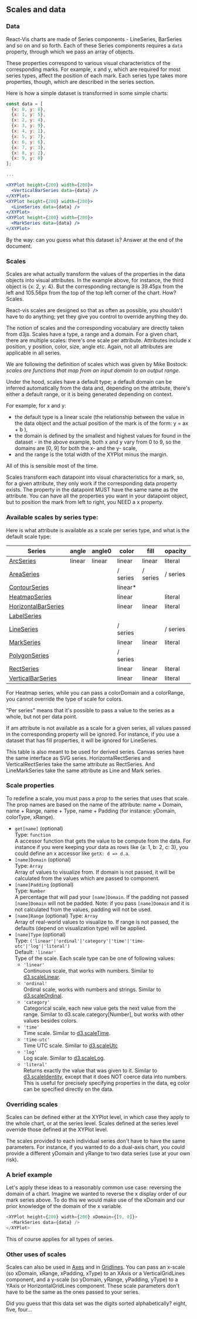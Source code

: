 ## Scales and data

### Data

React-Vis charts are made of Series components - LineSeries, BarSeries and so on and so forth.
Each of these Series components requires a `data` property, through which we pass an array of objects.

These properties correspond to various visual characteristics of the corresponding marks. For example, x and y, which are required for most series types, affect the position of each mark. Each series type takes more properties, though, which are described in the series section.

Here is how a simple dataset is transformed in some simple charts:

<!-- INJECT:"MiniChartsWithLink" -->

```jsx
const data = [
  {x: 0, y: 8},
  {x: 1, y: 5},
  {x: 2, y: 4},
  {x: 3, y: 9},
  {x: 4, y: 1},
  {x: 5, y: 7},
  {x: 6, y: 6},
  {x: 7, y: 3},
  {x: 8, y: 2},
  {x: 9, y: 0}
];

...

<XYPlot height={200} width={200}>
  <VerticalBarSeries data={data} />
</XYPlot>
<XYPlot height={200} width={200}>
  <LineSeries data={data} />
</XYPlot>
<XYPlot height={200} width={200}>
  <MarkSeries data={data} />
</XYPlot>

```

By the way: can you guess what this dataset is? Answer at the end of the document.

### Scales

Scales are what actually transform the values of the properties in the data objects into visual attributes. In the example above, for instance, the third object is {x: 2, y: 4}. But the corresponding rectangle is 39.45px from the left and 105.56px from the top of the top left corner of the chart. How? Scales.

React-vis scales are designed so that as often as possible, you shouldn't have to do anything; yet they give you control to override anything they do.  

The notion of scales and the corresponding vocabulary are directly taken from d3js.
Scales have a type, a range and a domain. For a given chart, there are multiple scales: there's one scale per attribute. Attributes include x position, y position, color, size, angle etc. Again, not all attributes are applicable in all series.

We are following the definition of scales which was given by Mike Bostock: _scales are functions that map from an input domain to an output range_.

Under the hood, scales have a default type; a default domain can be inferred automatically from the data and, depending on the attribute, there's either a default range, or it is being generated depending on context.

For example, for x and y:
- the default type is a linear scale (the relationship between the value in the data object and the actual position of the mark is of the form: y = ax + b ),
- the domain is defined by the smallest and highest values for found in the dataset - in the above example, both x and y vary from 0 to 9, so the domains are [0, 9] for both the x- and the y- scale,
- and the range is the total width of the XYPlot minus the margin.

All of this is sensible most of the time.

Scales transform each datapoint into visual characteristics for a mark, so, for a given attribute, they only work if the corresponding data property exists. The property in the datapoint MUST have the same name as the attribute. You can have all the properties you want in your datapoint object, but to position the mark from left to right, you NEED a x property.

### Available scales by series type:

Here is what attribute is available as a scale per series type, and what is the default scale type:

| Series              | angle  | angle0 | color      | fill       | opacity    | radius | radius0 | size   | stroke     | x      | x0     | y      | y0     |
|---------------------|--------|--------|------------|------------|------------|--------|---------|--------|------------|--------|--------|--------|--------|
| [ArcSeries](arc-series.md)           | linear | linear | linear     | linear     | literal    | linear | linear  |        | linear     | linear |        | linear |        |
| [AreaSeries](area-series.md)          |        |        | / series | / series | / series |        |         |        | / series | linear |        | linear | linear |
| [ContourSeries](contour-series.md)       |        |        | linear*    |            |            |        |         |        |            | linear |        | linear |        |
| [HeatmapSeries](heatmap-series.md)       |        |        | linear     |            | literal    |        |         |        | linear     | linear |        | linear |        |
| [HorizontalBarSeries](bar-series.md) |        |        | linear     | linear     | literal    |        |         |        | linear     | linear | linear | linear |        |
| [LabelSeries](label-series.md)         |        |        |            |            |            |        |         |        |            | linear |        | linear |        |
| [LineSeries](line-series.md)          |        |        | / series |            | / series |        |         |        | / series | linear |        | linear |        |
| [MarkSeries](mark-series.md)          |        |        | linear     | linear     | literal    |        |         | linear | linear     | linear |        | linear |        |
| [PolygonSeries](polygon-series.md)       |        |        | / series |            |            |        |         |        |            | linear |        | linear |        |
| [RectSeries](rect-series.md)          |        |        | linear     | linear     | literal    |        |         |        | linear     | linear | linear | linear | linear |
| [VerticalBarSeries](bar-series.md)   |        |        | linear     | linear     | literal    |        |         |        | linear     | linear |        | linear | linear |

For Heatmap series, while you can pass a colorDomain and a colorRange, you cannot override the type of scale for colors.

"Per series" means that it's possible to pass a value to the series as a whole, but not per data point.

If am attribute is not available as a scale for a given series, all values passed in the corresponding property will be ignored. For instance, if you use a dataset that has fill properties, it will be ignored for LineSeries.

This table is also meant to be used for derived series. Canvas series have the same interface as SVG series. HorizontalRectSeries and VerticalRectSeries take the same attribute as RectSeries. And LineMarkSeries take the same attribute as Line and Mark series.

### Scale properties

To redefine a scale, you must pass a prop to the series that uses that scale. The prop names are based on the name of the attribute: name + Domain, name + Range, name + Type, name + Padding (for instance: yDomain, colorType, xRange).

* `get[name]` (optional)  
  Type: `function`  
  A accessor function that gets the value to be compute from the data. For instance if you were keeping your data as rows like {a: 1, b: 2, c: 3}, you could define an x accessor like `getX: d => d.a`.
* `[name]Domain` (optional)  
  Type: `Array`  
  Array of values to visualize from. If domain is not passed, it will be calculated from the values which are passed to component.
* `[name]Padding` (optional)  
  Type: `Number`  
  A percentage that will pad your `[name]Domain`. If the padding not passed `[name]Domain` will not be padded. Note: if you pass `[name]Domain` and it is not calculated from the values, padding will not be used.
* `[name]Range` (optional)
  Type: `Array`  
  Array of real-world values to visualize to. If range is not passed, the defaults (depend on visualization type) will be applied.
* `[name]Type` (optional)  
  Type: `('linear'|'ordinal'|'category'|'time'|'time-utc'|'log'|'literal')`  
  Default: `'linear'`  
  Type of the scale. Each scale type can be one of following values:
    * `'linear'`  
    Continuous scale, that works with numbers. Similar to [d3.scaleLinear](https://github.com/d3/d3-scale/blob/master/README.md#scaleLinear).
    * `'ordinal'`  
    Ordinal scale, works with numbers and strings. Similar to [d3.scaleOrdinal](https://github.com/d3/d3-scale/blob/master/README.md#ordinal-scales).
    * `'category'`  
    Categorical scale, each new value gets the next value from the range. Similar to d3.scale.category\[Number\], but works with other values besides colors.
    * `'time'`  
    Time scale. Similar to [d3.scaleTime](https://github.com/d3/d3-scale/blob/master/README.md#time-scales).
    * `'time-utc'`  
    Time UTC scale. Similar to [d3.scaleUtc](https://github.com/d3/d3-scale/blob/master/README.md#scaleUtc)
    * `'log'`  
    Log scale. Similar to [d3.scaleLog](https://github.com/d3/d3-scale/blob/master/README.md#log-scales).
    * `'literal'`  
    Returns exactly the value that was given to it. Similar to [d3.scaleIdentity](https://github.com/d3/d3-scale#scaleIdentity), except that it does NOT coerce data into numbers. This is useful for precisely specifying properties in the data, eg color can be specified directly on the data.

### Overriding scales

Scales can be defined either at the XYPlot level, in which case they apply to the whole chart, or at the series level. Scales defined at the series level override those defined at the XYPlot level.

The scales provided to each individual series don't have to have the same parameters. For instance, if you wanted to do a dual-axis chart, you could provide a different yDomain and yRange to two data series (use at your own risk).

### A brief example

Let's apply these ideas to a reasonably common use case: reversing the domain of a chart. Imagine we wanted to reverse the x display order of our mark series above. To do this we would make use of the xDomain and our prior knowledge of the domain of the x variable.

```javascript
<XYPlot height={200} width={200} xDomain={[9, 0]}>
  <MarkSeries data={data} />
</XYPlot>
```

This of course applies for all types of series.

### Other uses of scales

Scales can also be used in [Axes](axes.md) and in [Gridlines](grids.md). You can pass an x-scale (so xDomain, xRange, xPadding, xType) to an XAxis or a VerticalGridLines component, and a y-scale (so yDomain, yRange, yPadding, yType) to a YAxis or HorizontalGridLines component. These scale parameters don't have to be the same as the ones passed to your series.

Did you guess that this data set was the digits sorted alphabetically? eight, five, four...
